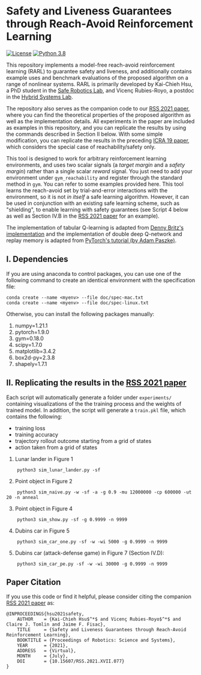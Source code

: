 # Safety and Liveness Guarantees through Reach-Avoid Reinforcement Learning
[![License](https://img.shields.io/badge/license-BSD-blue.svg)](LICENSE)
[![Python 3.8](https://img.shields.io/badge/python-3.8-blue)](https://www.python.org/downloads/)

This repository implements a model-free reach-avoid reinforcement learning (RARL) to guarantee safety and liveness, and additionally contains example uses and benchmark evaluations of the proposed algorithm on a range of nonlinear systems.
RARL is primarily developed by Kai-Chieh Hsu, a PhD student in the [Safe Robotics Lab](https://saferobotics.princeton.edu), and Vicenç Rubies-Royo, a postdoc in the [Hybrid Systems Lab](http://hybrid.eecs.berkeley.edu).


The repository also serves as the companion code to our [RSS 2021 paper](https://roboticsconference.org/program/papers/077/), where you can find the theoretical properties of the proposed algorithm as well as the implementation details.
All experiments in the paper are included as examples in this repository, and you can replicate the results by using the commands described in Section II below.
With some simple modification, you can replicate the results in the preceding [ICRA 19 paper](https://ieeexplore.ieee.org/document/8794107), which considers the special case of reachability/safety only.

This tool is designed to work for arbitrary reinforcement learning environments, and uses two scalar signals (a _target margin_ and a _safety margin_) rather than a single scalar _reward_ signal.
You just need to add your environment under `gym_reachability` and register through the standard method in `gym`.
You can refer to some examples provided here.
This tool learns the reach-avoid set by trial-and-error interactions with the environment, so it is not _in itself_ a safe learning algorithm.
However, it can be used in conjunction with an existing safe learning scheme, such as "shielding", to enable learning with safety guarantees (see Script 4 below as well as Section IV.B in the [RSS 2021 paper](https://roboticsconference.org/program/papers/077/) for an example).

The implementation of tabular Q-learning is adapted from [Denny Britz's implementation](https://github.com/dennybritz/reinforcement-learning) and the implementation of double deep Q-network and replay memory is adapted from [PyTorch's tutorial (by Adam Paszke)](https://pytorch.org/tutorials/intermediate/reinforcement_q_learning.html).

## I. Dependencies
If you are using anaconda to control packages, you can use one of the following
command to create an identical environment with the specification file:
```
conda create --name <myenv> --file doc/spec-mac.txt
conda create --name <myenv> --file doc/spec-linux.txt
```
Otherwise, you can install the following packages manually:
1. numpy=1.21.1
2. pytorch=1.9.0
3. gym=0.18.0
4. scipy=1.7.0
5. matplotlib=3.4.2
6. box2d-py=2.3.8
7. shapely=1.7.1

## II. Replicating the results in the [RSS 2021 paper](https://roboticsconference.org/program/papers/077/)
Each script will automatically generate a folder under `experiments/` containing visualizations of the the training process and the weights of trained model.
In addition, the script will generate a `train.pkl` file, which contains the following:
+ training loss 
+ training accuracy
+ trajectory rollout outcome starting from a grid of states
+ action taken from a grid of states

1. Lunar lander in Figure 1
```shell
    python3 sim_lunar_lander.py -sf
```
2. Point object in Figure 2
```shell
    python3 sim_naive.py -w -sf -a -g 0.9 -mu 12000000 -cp 600000 -ut 20 -n anneal
```
3. Point object in Figure 4
```shell
    python3 sim_show.py -sf -g 0.9999 -n 9999
```
4. Dubins car in Figure 5
```shell
    python3 sim_car_one.py -sf -w -wi 5000 -g 0.9999 -n 9999
```
5. Dubins car (attack-defense game) in Figure 7 (Section IV.D):
```shell
    python3 sim_car_pe.py -sf -w -wi 30000 -g 0.9999 -n 9999
```

## Paper Citation
If you use this code or find it helpful, please consider citing the companion [RSS 2021 paper](https://roboticsconference.org/program/papers/077/) as:
```
@INPROCEEDINGS{hsu2021safety,
    AUTHOR    = {Kai-Chieh Hsu$^*$ and Vicenç Rubies-Royo$^*$ and Claire J. Tomlin and Jaime F. Fisac},
    TITLE     = {Safety and Liveness Guarantees through Reach-Avoid Reinforcement Learning},
    BOOKTITLE = {Proceedings of Robotics: Science and Systems},
    YEAR      = {2021},
    ADDRESS   = {Virtual},
    MONTH     = {July},
    DOI       = {10.15607/RSS.2021.XVII.077}
}
```